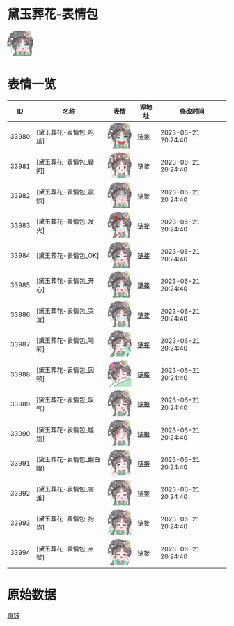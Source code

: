 # 黛玉葬花-表情包

<img src="./cover.png" height="60" alt="cover" />

# 表情一览

|ID|名称|表情|源地址|修改时间|
|----|----|----|----|----|
|33980|[黛玉葬花-表情包_吃瓜]|<img src="./pic/033980_%5B黛玉葬花-表情包_吃瓜%5D.png" height="60" alt="吃瓜"/>|[链接](https://i0.hdslb.com/bfs/garb/2cad8db419c2badfcfdbb0a59983b80a54e2db4b.png)|2023-06-21 20:24:40|
|33981|[黛玉葬花-表情包_疑问]|<img src="./pic/033981_%5B黛玉葬花-表情包_疑问%5D.png" height="60" alt="疑问"/>|[链接](https://i0.hdslb.com/bfs/garb/31ff83563fd4d833e08bc25fe3be5cc362d83638.png)|2023-06-21 20:24:40|
|33982|[黛玉葬花-表情包_震惊]|<img src="./pic/033982_%5B黛玉葬花-表情包_震惊%5D.png" height="60" alt="震惊"/>|[链接](https://i0.hdslb.com/bfs/garb/d453a1316e2e2c552ebcdaee27d4c65e2ea979be.png)|2023-06-21 20:24:40|
|33983|[黛玉葬花-表情包_发火]|<img src="./pic/033983_%5B黛玉葬花-表情包_发火%5D.png" height="60" alt="发火"/>|[链接](https://i0.hdslb.com/bfs/garb/6b8b9bed63769a39a33b37c08f4739c3e0fa9d04.png)|2023-06-21 20:24:40|
|33984|[黛玉葬花-表情包_OK]|<img src="./pic/033984_%5B黛玉葬花-表情包_OK%5D.png" height="60" alt="OK"/>|[链接](https://i0.hdslb.com/bfs/garb/4c06d82c5227d8207a3d023f62fb506c482b3dbc.png)|2023-06-21 20:24:40|
|33985|[黛玉葬花-表情包_开心]|<img src="./pic/033985_%5B黛玉葬花-表情包_开心%5D.png" height="60" alt="开心"/>|[链接](https://i0.hdslb.com/bfs/garb/161a8a8cf8b5899c6d1d480e7748bc86d4c9d4ef.png)|2023-06-21 20:24:40|
|33986|[黛玉葬花-表情包_哭泣]|<img src="./pic/033986_%5B黛玉葬花-表情包_哭泣%5D.png" height="60" alt="哭泣"/>|[链接](https://i0.hdslb.com/bfs/garb/af87f210ec4bd58330d382e309cd0bb173ac4153.png)|2023-06-21 20:24:40|
|33987|[黛玉葬花-表情包_喝彩]|<img src="./pic/033987_%5B黛玉葬花-表情包_喝彩%5D.png" height="60" alt="喝彩"/>|[链接](https://i0.hdslb.com/bfs/garb/62ff7e4b0b9900aa2a517c4837ae29713bca412e.png)|2023-06-21 20:24:40|
|33988|[黛玉葬花-表情包_困顿]|<img src="./pic/033988_%5B黛玉葬花-表情包_困顿%5D.png" height="60" alt="困顿"/>|[链接](https://i0.hdslb.com/bfs/garb/4c7af41eb4e17f89a2218cc72a9b149d4525a223.png)|2023-06-21 20:24:40|
|33989|[黛玉葬花-表情包_叹气]|<img src="./pic/033989_%5B黛玉葬花-表情包_叹气%5D.png" height="60" alt="叹气"/>|[链接](https://i0.hdslb.com/bfs/garb/8121863f2871311f64e11c7981488bd28b93c9a2.png)|2023-06-21 20:24:40|
|33990|[黛玉葬花-表情包_尴尬]|<img src="./pic/033990_%5B黛玉葬花-表情包_尴尬%5D.png" height="60" alt="尴尬"/>|[链接](https://i0.hdslb.com/bfs/garb/1647a9ffcacf0b9c76584e3b2e4a0eee5114acbc.png)|2023-06-21 20:24:40|
|33991|[黛玉葬花-表情包_翻白眼]|<img src="./pic/033991_%5B黛玉葬花-表情包_翻白眼%5D.png" height="60" alt="翻白眼"/>|[链接](https://i0.hdslb.com/bfs/garb/2d91d1b5dadf610b63c1cff611719253634afa88.png)|2023-06-21 20:24:40|
|33992|[黛玉葬花-表情包_害羞]|<img src="./pic/033992_%5B黛玉葬花-表情包_害羞%5D.png" height="60" alt="害羞"/>|[链接](https://i0.hdslb.com/bfs/garb/839a200fa73aaaf90542609f2343393d98cc5b1c.png)|2023-06-21 20:24:40|
|33993|[黛玉葬花-表情包_抱抱]|<img src="./pic/033993_%5B黛玉葬花-表情包_抱抱%5D.png" height="60" alt="抱抱"/>|[链接](https://i0.hdslb.com/bfs/garb/42954155801eb08e65d9af671b3f9896f603ba84.png)|2023-06-21 20:24:40|
|33994|[黛玉葬花-表情包_点赞]|<img src="./pic/033994_%5B黛玉葬花-表情包_点赞%5D.png" height="60" alt="点赞"/>|[链接](https://i0.hdslb.com/bfs/garb/f964ae79fcb682936e5b87917253000543f78fd5.png)|2023-06-21 20:24:40|

# 原始数据

[跳转](./raw.json)


